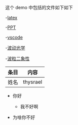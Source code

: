 这个 demo 中包括的文件如下如下

-[latex](./2022/办公工具-LaTex.md)

-[PPT](./2022/办公工具-PPT.md)

-[vscode](./2022/办公工具-vscode.md)

-[波动光学](./2022/大学物理-波动光学.md "hello")

-[波粒二象性](./2022/大学物理-波粒二象性.md)

| 条目  | 内容       |
| --- | -------- |
| 姓名  | thysrael |

- 你好
  
  - 我不好啊
    
- 为啥你不好
  
